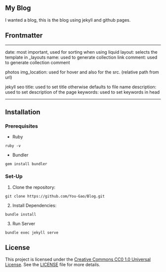 ## My Blog
I wanted a blog, this is the blog using jekyll and github pages.

## Frontmatter

---
date: most important, used for sorting when using liquid
layout: selects the template in _layouts
name: used to generate collection link
comment: used to generate collection comment

photos
img_location: used for hover and also for the src. (relative path from url) 

jekyll seo
title: used to set title otherwise defaults to file name
description: used to set description of the page
keywords: used to set keywords in head


---

## Installation

### Prerequisites

- Ruby
```
ruby -v
```
- Bundler
```
gem install bundler
```

### Set-Up

1. Clone the repository:
```
git clone https://github.com/You-Gao/Blog.git
```
2. Install Dependencies:
```
bundle install
```
3. Run Server
```
bundle exec jekyll serve
```

## License
This project is licensed under the [Creative Commons CC0 1.0 Universal License](https://creativecommons.org/publicdomain/zero/1.0/). See the [LICENSE](LICENSE) file for more details.

